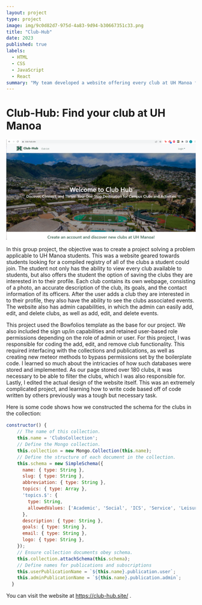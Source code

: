 ```yaml
---
layout: project
type: project
image: img/9c0d82d7-975d-4a83-9d94-b30667351c33.png
title: "Club-Hub"
date: 2023
published: true
labels:
  - HTML
  - CSS
  - JavaScript
  - React
summary: "My team developed a website offering every club at UH Manoa for students to easily view and save."
---
```


# Club-Hub: Find your club at UH Manoa

<div class="text-center p-4">
  <img src="../img/9c0d82d7-975d-4a83-9d94-b30667351c33.png" class="img-thumbnail" >
</div>

In this group project, the objective was to create a project solving a problem applicable to UH Manoa students. This was a website geared towards students looking for a compiled registry of all of the clubs a student could join. The student not only has the ability to view every club available to students, but also offers the student the option of saving the clubs they are interested in to their profile. Each club contains its own webpage, consisting of a photo, an accurate description of the club, its goals, and the contact information of its officers. After the user adds a club they are interested in to their profile, they also have the ability to see the clubs associated events. The website also has admin capabilities, in which the admin can easily add, edit, and delete clubs, as well as add, edit, and delete events.

This project used the Bowfolios template as the base for our project. We also included the sign up/in capabilities and retained user-based role permissions depending on the role of admin or user. For this project, I was responsible for coding the add, edit, and remove club functionality. This required interfacing with the collections and publications, as well as creating new meteor methods to bypass permissions set by the boilerplate code. I learned so much about the intricacies of how such databases were stored and implemented. As our page stored over 180 clubs, it was necessary to be able to filter the clubs, which I was also responsible for. Lastly, I edited the actual design of the website itself. This was an extremely complicated project, and learning how to write code based off of code written by others previously was a tough but necessary task. 

Here is some code shows how we constructed the schema for the clubs in the collection:

```javascript
constructor() {
    // The name of this collection.
    this.name = 'ClubsCollection';
    // Define the Mongo collection.
    this.collection = new Mongo.Collection(this.name);
    // Define the structure of each document in the collection.
    this.schema = new SimpleSchema({
      name: { type: String },
      slug: { type: String },
      abbreviation: { type: String },
      topics: { type: Array },
      'topics.$': {
        type: String,
        allowedValues: ['Academic', 'Social', 'ICS', 'Service', 'Leisure', 'Professional', 'Engineering', 'Recreational'],
      },
      description: { type: String },
      goals: { type: String },
      email: { type: String },
      logo: { type: String },
    });
    // Ensure collection documents obey schema.
    this.collection.attachSchema(this.schema);
    // Define names for publications and subscriptions
    this.userPublicationName = `${this.name}.publication.user`;
    this.adminPublicationName = `${this.name}.publication.admin`;
  }
```

You can visit the website at https://club-hub.site/ .
